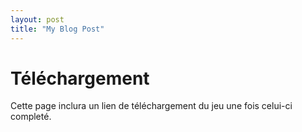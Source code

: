 ```yaml
---
layout: post
title: "My Blog Post"
---
```

# Téléchargement
Cette page inclura un lien de téléchargement du jeu une fois celui-ci completé.
